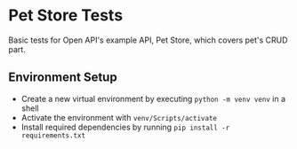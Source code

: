 # Pet Store Tests

Basic tests for Open API's example API, Pet Store, which covers pet's CRUD part.


## Environment Setup

- Create a new virtual environment by executing `python -m venv venv` in a shell
- Activate the environment with `venv/Scripts/activate`
- Install required dependencies by running `pip install -r requirements.txt`
